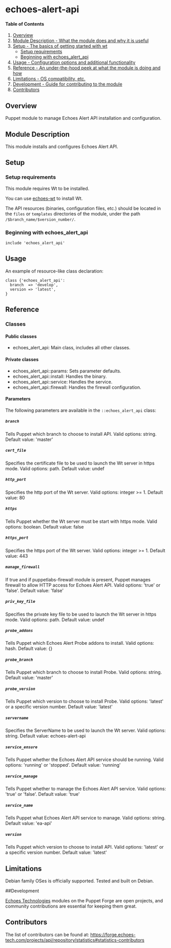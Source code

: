 # echoes-alert-api

#### Table of Contents

1. [Overview](#overview)
2. [Module Description - What the module does and why it is useful](#module-description)
3. [Setup - The basics of getting started with wt](#setup)
    * [Setup requirements](#setup-requirements)
    * [Beginning with echoes_alert_api](#beginning-with-echoes_alert_api)
4. [Usage - Configuration options and additional functionality](#usage)
5. [Reference - An under-the-hood peek at what the module is doing and how](#reference)
6. [Limitations - OS compatibility, etc.](#limitations)
7. [Development - Guide for contributing to the module](#development)
8. [Contributors](#contributors)

## Overview

Puppet module to manage Echoes Alert API installation and configuration.

## Module Description

This module installs and configures Echoes Alert API.

## Setup

### Setup requirements

This module requires Wt to be installed.

You can use [echoes-wt](https://github.com/echoes-tech/puppet-wt) to install Wt.

The API resources (binaries, configuration files, etc.) should be located in the `files` or `templates` directories of the module, under the path `/$branch_name/$version_number/`.

### Beginning with echoes_alert_api

```puppet
include 'echoes_alert_api'
```

## Usage

An example of resource-like class declaration: 

```puppet
class {'echoes_alert_api':
  branch  => 'develop',
  version => 'latest',
}
```
## Reference

### Classes

#### Public classes

* echoes_alert_api: Main class, includes all other classes.

#### Private classes

* echoes_alert_api::params: Sets parameter defaults.
* echoes_alert_api::install: Handles the binary.
* echoes_alert_api::service: Handles the service.
* echoes_alert_api::firewall: Handles the firewall configuration.

#### Parameters

The following parameters are available in the `::echoes_alert_api` class:

##### `branch`

Tells Puppet which branch to choose to install API. Valid options: string. Default value: 'master'

##### `cert_file`

Specifies the certificate file to be used to launch the Wt server in https mode. Valid options: path. Default value: undef

##### `http_port`

Specifies the http port of the Wt server. Valid options: integer >= 1. Default value: 80

##### `https`

Tells Puppet whether the Wt server must be start with https mode. Valid options: boolean. Default value: false

##### `https_port`

Specifies the https port of the Wt server. Valid options: integer >= 1. Default value: 443

##### `manage_firewall`

If true and if puppetlabs-firewall module is present, Puppet manages firewall to allow HTTP access for Echoes Alert API. Valid options: 'true' or 'false'. Default value: 'false'

##### `priv_key_file`

Specifies the private key file to be used to launch the Wt server in https mode. Valid options: path. Default value: undef

##### `probe_addons`

Tells Puppet which Echoes Alert Probe addons to install. Valid options: hash. Default value: {}

##### `probe_branch`

Tells Puppet which branch to choose to install Probe. Valid options: string. Default value: 'master'

##### `probe_version`

Tells Puppet which version to choose to install Probe. Valid options: 'latest' or a specific version number. Default value: 'latest'

##### `servername`

Specifies the ServerName to be used to launch the Wt server. Valid options: string. Default value: echoes-alert-api

##### `service_ensure`

Tells Puppet whether the Echoes Alert API service should be running. Valid options: 'running' or 'stopped'. Default value: 'running'

##### `service_manage`

Tells Puppet whether to manage the Echoes Alert API service. Valid options: 'true' or 'false'. Default value: 'true'

##### `service_name`

Tells Puppet what Echoes Alert API service to manage. Valid options: string. Default value: 'ea-api'

##### `version`

Tells Puppet which version to choose to install API. Valid options: 'latest' or a specific version number. Default value: 'latest'

## Limitations

Debian family OSes is officially supported. Tested and built on Debian.

##Development

[Echoes Technologies](https://www.echoes-tech.com) modules on the Puppet Forge are open projects, and community contributions are essential for keeping them great.

## Contributors

The list of contributors can be found at: https://forge.echoes-tech.com/projects/api/repository/statistics#statistics-contributors

